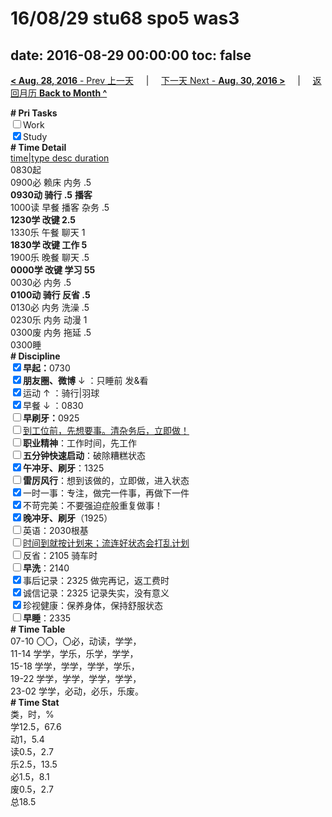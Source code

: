 # 16/08/29 stu68 spo5 was3

date: 2016-08-29 00:00:00
toc: false
---
[**< Aug. 28, 2016** - Prev 上一天](/lifelogs/2016/08/d28.md) &nbsp; &nbsp; | &nbsp; &nbsp; [下一天 Next - **Aug. 30, 2016 >**](/lifelogs/2016/08/d30.md) &nbsp; &nbsp; |  &nbsp; &nbsp; [返回月历 **Back to Month ^**](/lifelogs/2016/08/index.md)
<br/><div><b># Pri Tasks</b></div><div><input type="checkbox"/>Work</div><div><input checked="true" type="checkbox"/>Study</div><div><b># Time Detail</b></div><div><u>time|type desc duration</u></div><div>0830起</div><div>0900必 赖床 内务 .5</div><div><b>0930动 骑行 .5</b> <b>播客</b></div><div>1000读 早餐 播客 杂务 .5</div><div><b>1230学 改键 2.5</b></div><div>1330乐 午餐 聊天 1</div><div><b>1830学 改键 工作 5</b></div><div>1900乐 晚餐 聊天 .5</div><div><b>0000学 改键 学习 5</b><b>5</b></div><div>0030必 内务 .5</div><div><b>0100动 骑行 反省 .5</b></div><div>0130必 内务 洗澡 .5</div><div>0230乐 内务 动漫 1</div><div>0300废 内务 拖延 .5</div><div>0300睡</div><div><b># Discipline</b></div><div><b><input checked="true" type="checkbox"/></b><b>早起：</b>0730</div><div><b><input checked="true" type="checkbox"/></b><b>朋友圈、微博</b> ↓ ：只睡前 发&amp;看</div><div><input checked="true" type="checkbox"/>运动 ↑ ：骑行|羽球</div><div><input checked="true" type="checkbox"/>早餐 ↓ ：0830</div><div><b><input type="checkbox"/></b><b>早刷牙：</b>0925</div><div><input type="checkbox"/><u>到工位前，先想要事。清杂务后，立即做！</u></div><div><input type="checkbox"/><b>职业精神</b>：工作时间，先工作</div><div><input type="checkbox"/><b>五分钟快速启动</b>：破除糟糕状态</div><div><input checked="true" type="checkbox"/><b>午冲牙、刷牙</b>：1325</div><div><input type="checkbox"/><b>雷厉风行</b>：想到该做的，立即做，进入状态</div><div><input checked="true" type="checkbox"/>一时一事：专注，做完一件事，再做下一件</div><div><input checked="true" type="checkbox"/>不苛完美：不要强迫症般重复做事！</div><div><b><input checked="true" type="checkbox"/></b><b>晚冲牙、刷牙</b>（1925）</div><div><input type="checkbox"/>英语：2030根基</div><div><u><input type="checkbox"/></u><u>时间到就按计划来；流连好状态会打乱计划</u></div><div><input type="checkbox"/>反省：2105 骑车时</div><div><input type="checkbox"/><b>早洗</b>：2140</div><div><input checked="true" type="checkbox"/>事后记录：2325 做完再记，返工费时</div><div><input checked="true" type="checkbox"/>诚信记录：2325 记录失实，没有意义</div><div><input checked="true" type="checkbox"/>珍视健康：保养身体，保持舒服状态</div><div><input type="checkbox"/><b>早睡</b>：2335</div><div><b># Time Table</b></div><div>07-10 〇〇，〇必，动读，学学，</div><div>11-14 学学，学乐，乐学，学学，</div><div>15-18 学学，学学，学学，学乐，</div><div>19-22 学学，学学，学学，学学，</div><div>23-02 学学，必动，必乐，乐废。</div><div><b># Time Stat</b></div><div>类，时，%</div><div>学12.5，67.6</div><div>动1，5.4</div><div>读0.5，2.7</div><div>乐2.5，13.5</div><div>必1.5，8.1</div><div>废0.5，2.7</div><div>总18.5</div>

